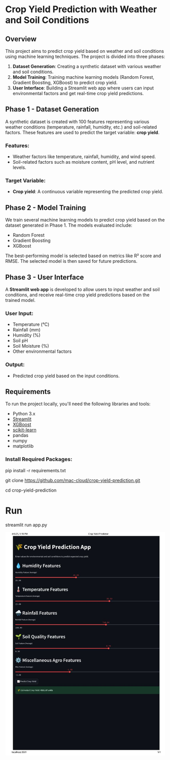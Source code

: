 # Crop Yield Prediction with Weather and Soil Conditions

## Overview
This project aims to predict crop yield based on weather and soil conditions using machine learning techniques. The project is divided into three phases:
1. **Dataset Generation**: Creating a synthetic dataset with various weather and soil conditions.
2. **Model Training**: Training machine learning models (Random Forest, Gradient Boosting, XGBoost) to predict crop yield.
3. **User Interface**: Building a Streamlit web app where users can input environmental factors and get real-time crop yield predictions.

## Phase 1 - Dataset Generation
A synthetic dataset is created with 100 features representing various weather conditions (temperature, rainfall, humidity, etc.) and soil-related factors. These features are used to predict the target variable: **crop yield**.

### Features:
- Weather factors like temperature, rainfall, humidity, and wind speed.
- Soil-related factors such as moisture content, pH level, and nutrient levels.

### Target Variable:
- **Crop yield**: A continuous variable representing the predicted crop yield.

## Phase 2 - Model Training
We train several machine learning models to predict crop yield based on the dataset generated in Phase 1. The models evaluated include:
- Random Forest
- Gradient Boosting
- XGBoost

The best-performing model is selected based on metrics like R² score and RMSE. The selected model is then saved for future predictions.

## Phase 3 - User Interface
A **Streamlit web app** is developed to allow users to input weather and soil conditions, and receive real-time crop yield predictions based on the trained model.

### User Input:
- Temperature (°C)
- Rainfall (mm)
- Humidity (%)
- Soil pH
- Soil Moisture (%)
- Other environmental factors

### Output:
- Predicted crop yield based on the input conditions.

## Requirements
To run the project locally, you'll need the following libraries and tools:
- Python 3.x
- [Streamlit](https://streamlit.io/)
- [XGBoost](https://xgboost.readthedocs.io/)
- [scikit-learn](https://scikit-learn.org/)
- pandas
- numpy
- matplotlib

### Install Required Packages:

pip install -r requirements.txt

git clone https://github.com/mac-cloud/crop-yield-prediction.git

cd crop-yield-prediction
# Run
streamlit run app.py


![Project Output](output.jpeg)

